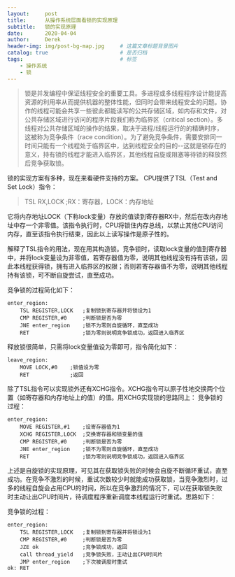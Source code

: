 ```yaml
---
layout:     post
title:      从操作系统层面看锁的实现原理 
subtitle:   锁的实现原理
date:       2020-04-04
author:     Derek
header-img: img/post-bg-map.jpg 	# 这篇文章标题背景图片
catalog: true 						# 是否归档
tags:								# 标签
    - 操作系统
    - 锁
---
```

> 锁是并发编程中保证线程安全的重要工具。多进程或多线程程序设计能提高资源的利用率从而提供机器的整体性能，但同时会带来线程安全的问题。协作的线程可能会共享一些彼此都能读写的公共存储区域，如内存和文件，对公共存储区域进行访问的程序片段我们称为临界区（critical section）。多线程对公共存储区域的操作的结果，取决于进程/线程运行的的精确时序，这被称为竞争条件（race condition）。为了避免竞争条件，需要安排同一时间只能有一个线程处于临界区中，达到线程安全的目的--这就是锁存在的意义，持有锁的线程才能进入临界区，其他线程自旋或阻塞等待锁的释放然后竞争获取锁。

锁的实现方案有多种，现在来看硬件支持的方案。
CPU提供了TSL（Test and Set Lock）指令：
> TSL RX,LOCK  ;RX：寄存器，LOCK：内存地址

它将内存地址LOCK（下称lock变量）存放的值读到寄存器RX中，然后在改内存地址中存一个非零值。该指令执行时，CPU将锁住内存总线，以禁止其他CPU访问内存，直至该指令执行结束，因此以上读写操作是原子性的。

解释了TSL指令的用法，现在用其构造锁。竞争锁时，读取lock变量的值到寄存器中，并将lock变量设为非零值，若寄存器值为零，说明其他线程没有持有该锁，因此本线程获得锁，拥有进入临界区的权限；否则若寄存器值不为零，说明其他线程持有该锁，可不断自旋尝试，直至成功。

竞争锁的过程简化如下：
```
enter_region:
	TSL REGISTER,LOCK 	;复制锁到寄存器并将锁设为1
	CMP REGISTER,#0 	;判断锁是否为零
	JNE enter_region	;锁不为零则自旋循环，直至成功
	RET 				;锁为零则说明竞争锁成功，返回进入临界区
```

释放锁很简单，只需将lock变量值设为零即可，指令简化如下：
```
leave_region:
	MOVE LOCK,#0	;锁值设为零
	RET 			;返回
```

除了TSL指令可以实现锁外还有XCHG指令。XCHG指令可以原子性地交换两个位置（如寄存器和内存地址上的值）的值。用XCHG实现锁的思路同上：
竞争锁的过程：
```
enter_region:
	MOVE REGISTER,#1	;设寄存器值为1
	XCHG REGISTER,LOCK 	;交换寄存器和锁变量的值
	CMP REGISTER,#0 	;判断锁是否为零
	JNE enter_region	;锁不为零则自旋循环，直至成功
	RET 				;锁为零则说明竞争锁成功，返回进入临界区
```

上述是自旋锁的实现原理，可见其在获取锁失败的时候会自旋不断循环重试，直至成功。在竞争不激烈的时候，重试次数较少时就能成功获取锁，当竞争激烈时，过多的线程自旋会占用CPU的时间，所以在竞争激烈的情况下，可以在获取锁失败时主动让出CPU时间片，待调度程序重新调度本线程运行时重试。思路如下：

竞争锁的过程：
```
enter_region:
	TSL REGISTER,LOCK 	;复制锁到寄存器并将锁设为1
	CMP REGISTER,#0 	;判断锁是否为零
	JZE ok				;竞争锁成功，返回
	call thread_yield	;竞争锁失败，主动让出CPU时间片
	JMP enter_region	;下次被调度时重试
ok: RET
```
